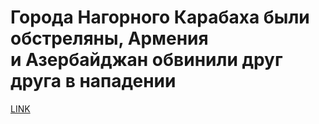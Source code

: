 # Города Нагорного Карабаха были обстреляны, Армения и Азербайджан обвинили друг друга в нападении



[LINK](https://varlamov.ru/4037749.html)